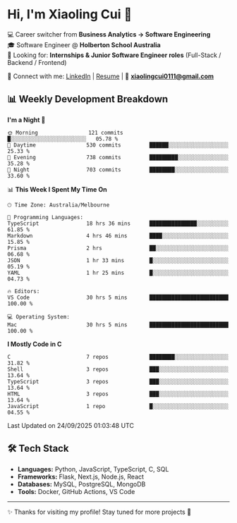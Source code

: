 # Hi, I'm Xiaoling Cui 👋

💻 Career switcher from **Business Analytics → Software Engineering**  
🎓 Software Engineer @ **Holberton School Australia**  
💼 Looking for: **Internships & Junior Software Engineer roles** (Full-Stack / Backend / Frontend)  

🔗 Connect with me: [LinkedIn](https://www.linkedin.com/in/xiaoling-cui-9b504a350/) | [Resume](https://www.kickresume.com/cv/xiaoling-cui/) | 📧 **xiaolingcui0111@gmail.com**


## 📊 Weekly Development Breakdown  

<!--START_SECTION:waka-->
**I'm a Night 🦉** 

```text
🌞 Morning                121 commits         █░░░░░░░░░░░░░░░░░░░░░░░░   05.78 % 
🌆 Daytime                530 commits         ██████░░░░░░░░░░░░░░░░░░░   25.33 % 
🌃 Evening                738 commits         █████████░░░░░░░░░░░░░░░░   35.28 % 
🌙 Night                  703 commits         ████████░░░░░░░░░░░░░░░░░   33.60 % 
```


📊 **This Week I Spent My Time On** 

```text
🕑︎ Time Zone: Australia/Melbourne

💬 Programming Languages: 
TypeScript               18 hrs 36 mins      ███████████████░░░░░░░░░░   61.85 % 
Markdown                 4 hrs 46 mins       ████░░░░░░░░░░░░░░░░░░░░░   15.85 % 
Prisma                   2 hrs               ██░░░░░░░░░░░░░░░░░░░░░░░   06.68 % 
JSON                     1 hr 33 mins        █░░░░░░░░░░░░░░░░░░░░░░░░   05.19 % 
YAML                     1 hr 25 mins        █░░░░░░░░░░░░░░░░░░░░░░░░   04.73 % 

🔥 Editors: 
VS Code                  30 hrs 5 mins       █████████████████████████   100.00 % 

💻 Operating System: 
Mac                      30 hrs 5 mins       █████████████████████████   100.00 % 
```

**I Mostly Code in C** 

```text
C                        7 repos             ████████░░░░░░░░░░░░░░░░░   31.82 % 
Shell                    3 repos             ███░░░░░░░░░░░░░░░░░░░░░░   13.64 % 
TypeScript               3 repos             ███░░░░░░░░░░░░░░░░░░░░░░   13.64 % 
HTML                     3 repos             ███░░░░░░░░░░░░░░░░░░░░░░   13.64 % 
JavaScript               1 repo              █░░░░░░░░░░░░░░░░░░░░░░░░   04.55 % 
```




 Last Updated on 24/09/2025 01:03:48 UTC
<!--END_SECTION:waka-->


## 🛠️ Tech Stack

- **Languages:** Python, JavaScript, TypeScript, C, SQL  
- **Frameworks:** Flask, Next.js, Node.js, React  
- **Databases:** MySQL, PostgreSQL, MongoDB  
- **Tools:** Docker, GitHub Actions, VS Code  

---

✨ Thanks for visiting my profile! Stay tuned for more projects 🚀
